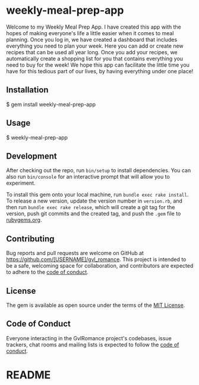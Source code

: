 # weekly-meal-prep-app

Welcome to my Weekly Meal Prep App. I have created this app with the hopes of making everyone's life a little easier when it comes to meal planning. Once you log in, we have created a dashboard that includes everything you need to plan your week. Here you can add or create new recipes that can be used all year long. Once you add your recipes, we automatically create a shopping list for you that contains everything you need to buy for the week! We hope this app can facilitate the little time you have for this tedious part of our lives, by having everything under one place!


## Installation

$ gem install weekly-meal-prep-app

## Usage

$ weekly-meal-prep-app

## Development

After checking out the repo, run `bin/setup` to install dependencies. You can also run `bin/console` for an interactive prompt that will allow you to experiment.

To install this gem onto your local machine, run `bundle exec rake install`. To release a new version, update the version number in `version.rb`, and then run `bundle exec rake release`, which will create a git tag for the version, push git commits and the created tag, and push the `.gem` file to [rubygems.org](https://rubygems.org).

## Contributing

Bug reports and pull requests are welcome on GitHub at https://github.com/[USERNAME]/gvl_romance. This project is intended to be a safe, welcoming space for collaboration, and contributors are expected to adhere to the [code of conduct](https://github.com/[USERNAME]/weekly-meal-prep-app/blob/master/CODE_OF_CONDUCT.md).

## License

The gem is available as open source under the terms of the [MIT License](https://opensource.org/licenses/MIT).

## Code of Conduct

Everyone interacting in the GvlRomance project's codebases, issue trackers, chat rooms and mailing lists is expected to follow the [code of conduct](https://github.com/[USERNAME]/gvl_romance/blob/master/CODE_OF_CONDUCT.md).
# README


